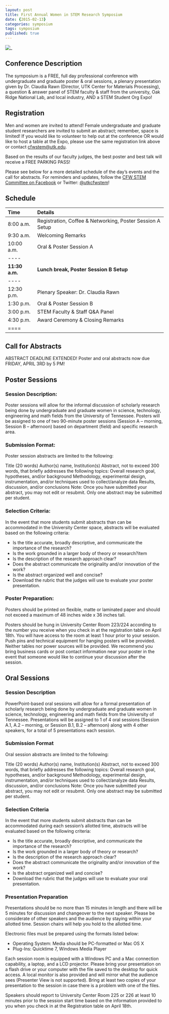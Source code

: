 ```yaml
---
layout: post
title: First Annual Women in STEM Research Symposium
date: {2015-02-13}
categories: symposium
tags: symposium
published: true
---
```



![_](http://cfw.utk.edu/wp-content/uploads/sites/17/2015/02/stem-flyer.jpg)

## Conference Description

The symposium is a FREE, full day professional conference with undergraduate and graduate poster & oral sessions, a plenary presentation given by Dr. Claudia Rawn (Director, UTK Center for Materials Processing), a question & answer panel of STEM faculty & staff from the university, Oak Ridge National Lab, and local industry, AND a STEM Student Org Expo!

## Registration

Men and women are invited to attend! Female undergraduate and graduate student researchers are invited to submit an abstract; remember, space is limited! If you would like to volunteer to help out at the conference OR would like to host a table at the Expo, please use the same registration link above or contact [cfwstem@utk.edu](mailto:cfwstem@utk.edu).

Based on the results of our faculty judges, the best poster and best talk will receive a FREE PARKING PASS!

Please see below for a more detailed schedule of the day’s events and the call for abstracts. For reminders and updates, follow the [CFW STEM Committee on Facebook](http://www.facebook.com/utkcfwstem) or Twitter: [@utkcfwstem](https://twitter.com/utkcfwstem)!

## Schedule

| Time | Details |
|:--------------|:----------------------------------------------------------|
| 8:00 a.m.     |  Registration, Coffee & Networking, Poster Session A Setup| 
| 9:30 a.m.     |  Welcoming Remarks                                        |
| 10:00 a.m.    | Oral & Poster Session A                                   |
|----
| **11:30 a.m.**    |  **Lunch break, Poster Session B Setup**                    | 
|----
| 12:30 p.m.    | Plenary Speaker: Dr. Claudia Rawn                         | 
| 1:30 p.m.     | Oral & Poster Session B                                   |
| 3:00 p.m.     | STEM Faculty & Staff Q&A Panel                            |
| 4:30 p.m.     | Award Ceremony & Closing Remarks                          |
|====

## Call for Abstracts

ABSTRACT DEADLINE EXTENDED! Poster and oral abstracts now due FRIDAY, APRIL 3RD by 5 PM!

## Poster Sessions

### Session Description: 

Poster sessions will allow for the informal discussion of scholarly research being done by undergraduate and graduate women in science, technology, engineering and math fields from the University of Tennessee. Posters will be assigned to one of two 90-minute poster sessions (Session A – morning, Session B – afternoon) based on department (field) and specific research area.

### Submission Format: 

Poster session abstracts are limited to the following:

Title (20 words)
Author(s) name, Institution(s)
Abstract, not to exceed 300 words, that briefly addresses the following topics:
Overall research goal, hypotheses, and/or background
Methodology, experimental design, instrumentation, and/or techniques used to collect/analyze data
Results, discussion, and/or conclusions
Note: Once you have submitted your abstract, you may not edit or resubmit. Only one abstract may be submitted per student.

### Selection Criteria: 

In the event that more students submit abstracts than can be accommodated in the University Center space, abstracts will be evaluated based on the following criteria:

- Is the title accurate, broadly descriptive, and communicate the importance of the research?
- Is the work grounded in a larger body of theory or research?item
- Is the description of the research approach clear?
- Does the abstract communicate the originality and/or innovation of the work?
- Is the abstract organized well and concise?
- Download the rubric that the judges will use to evaluate your poster presentation.

### Poster Preparation:

Posters should be printed on flexible, matte or laminated paper and should not exceed a maximum of 48 inches wide x 36 inches tall.

Posters should be hung in University Center Room 223/224 according to the number you receive when you check in at the registration table on April 18th. 
You will have access to the room at least 1 hour prior to your session.
Push pins and technical equipment for hanging posters will be provided.
Neither tables nor power sources will be provided.
We recommend you bring business cards or post contact information near your poster in the event that someone would like to continue your discussion after the session.

## Oral Sessions

### Session Description

PowerPoint-based oral sessions will allow for a formal presentation of scholarly research being done by undergraduate and graduate women in science, technology, engineering and math fields from the University of Tennessee. Presentations will be assigned to 1 of 4 oral sessions (Session A.1, A.2 – morning, or Session B.1, B.2 – afternoon) along with 4 other speakers, for a total of 5 presentations each session.

### Submission Format

Oral session abstracts are limited to the following:

Title (20 words)
Author(s) name, Institution(s)
Abstract, not to exceed 300 words, that briefly addresses the following topics:
Overall research goal, hypotheses, and/or background
Methodology, experimental design, instrumentation, and/or techniques used to collect/analyze data
Results, discussion, and/or conclusions
 Note: Once you have submitted your abstract, you may not edit or resubmit. Only one abstract may be submitted per student.

### Selection Criteria

In the event that more students submit abstracts than can be accommodated during each session’s allotted time, abstracts will be evaluated based on the following criteria:

- Is the title accurate, broadly descriptive, and communicate the importance of the research?
- Is the work grounded in a larger body of theory or research?
- Is the description of the research approach clear?
- Does the abstract communicate the originality and/or innovation of the work?
- Is the abstract organized well and concise?
- Download the rubric that the judges will use to evaluate your oral presentation.

### Presentation Preparation

Presentations should be no more than 15 minutes in length and there will be 5 minutes for discussion and changeover to the next speaker. Please be considerate of other speakers and the audience by staying within your allotted time. Session chairs will help you hold to the allotted time.

Electronic files must be prepared using the formats listed below:
- Operating System: Media should be PC-formatted or Mac OS X
- Plug-Ins: Quicktime 7, Windows Media Player

Each session room is equipped with a Windows PC and a Mac connection capability, a laptop, and a LCD projector. Please bring your presentation on a flash drive or your computer with the file saved to the desktop for quick access. A local monitor is also provided and will mirror what the audience sees (Presenter View is not supported). Bring at least two copies of your presentation to the session in case there is a problem with one of the files.

Speakers should report to University Center Room 225 or 226 at least 10 minutes prior to the session start time based on the information provided to you when you check in at the Registration table on April 18th.
